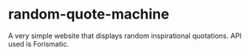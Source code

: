 # random-quote-machine
A very simple website that displays random inspirational quotations. API used is Forismatic.

